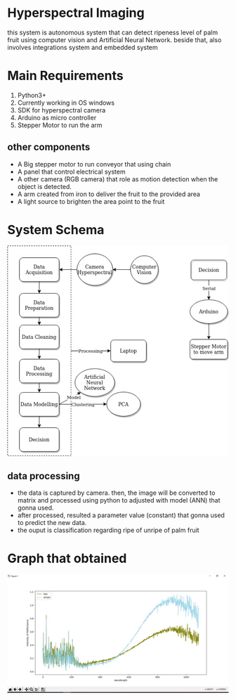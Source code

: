 # Hyperspectral Imaging
this system is autonomous system that can detect ripeness level of palm fruit using computer vision and 
Artificial Neural Network. beside that, also involves integrations system and embedded system

# Main Requirements
1. Python3+ 
2. Currently working in OS windows
3. SDK for hyperspectral camera
4. Arduino as micro controller
5. Stepper Motor to run the arm

## other components
* A Big stepper motor to run conveyor that using chain
* A panel that control electrical system
* A other camera (RGB camera) that role as motion detection when the object is detected.
* A arm created from iron to deliver the fruit to the provided area
* A light source to brighten the area point to the fruit

# System Schema
![](readme/schema.jpg)

## data processing
* the data is captured by camera. then, the image will be converted to matrix and processed using python to adjusted with model (ANN) that gonna used.
* after processed, resulted a parameter value (constant) that gonna used to predict the new data.
* the ouput is classification regarding ripe of unripe of palm fruit

# Graph that obtained
![](readme/graph.jpeg)